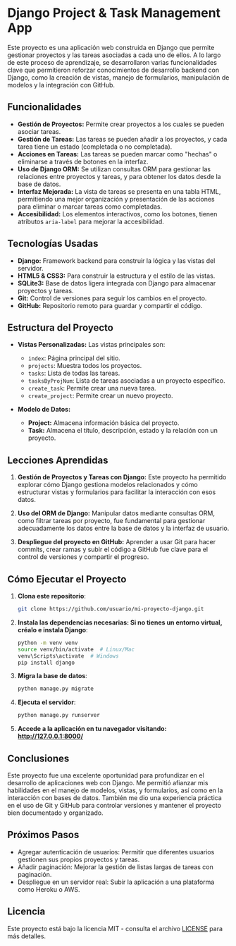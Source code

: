 # Django Project & Task Management App

Este proyecto es una aplicación web construida en Django que permite gestionar proyectos y las tareas asociadas a cada uno de ellos. A lo largo de este proceso de aprendizaje, se desarrollaron varias funcionalidades clave que permitieron reforzar conocimientos de desarrollo backend con Django, como la creación de vistas, manejo de formularios, manipulación de modelos y la integración con GitHub.

## Funcionalidades

- **Gestión de Proyectos:** Permite crear proyectos a los cuales se pueden asociar tareas.
- **Gestión de Tareas:** Las tareas se pueden añadir a los proyectos, y cada tarea tiene un estado (completada o no completada).
- **Acciones en Tareas:** Las tareas se pueden marcar como "hechas" o eliminarse a través de botones en la interfaz.
- **Uso de Django ORM:** Se utilizan consultas ORM para gestionar las relaciones entre proyectos y tareas, y para obtener los datos desde la base de datos.
- **Interfaz Mejorada:** La vista de tareas se presenta en una tabla HTML, permitiendo una mejor organización y presentación de las acciones para eliminar o marcar tareas como completadas.
- **Accesibilidad:** Los elementos interactivos, como los botones, tienen atributos `aria-label` para mejorar la accesibilidad.

## Tecnologías Usadas

- **Django:** Framework backend para construir la lógica y las vistas del servidor.
- **HTML5 & CSS3:** Para construir la estructura y el estilo de las vistas.
- **SQLite3:** Base de datos ligera integrada con Django para almacenar proyectos y tareas.
- **Git:** Control de versiones para seguir los cambios en el proyecto.
- **GitHub:** Repositorio remoto para guardar y compartir el código.

## Estructura del Proyecto

- **Vistas Personalizadas:** Las vistas principales son:
  - `index`: Página principal del sitio.
  - `projects`: Muestra todos los proyectos.
  - `tasks`: Lista de todas las tareas.
  - `tasksByProjNum`: Lista de tareas asociadas a un proyecto específico.
  - `create_task`: Permite crear una nueva tarea.
  - `create_project`: Permite crear un nuevo proyecto.

- **Modelo de Datos:**
  - **Project:** Almacena información básica del proyecto.
  - **Task:** Almacena el título, descripción, estado y la relación con un proyecto.

## Lecciones Aprendidas

1. **Gestión de Proyectos y Tareas con Django:** Este proyecto ha permitido explorar cómo Django gestiona modelos relacionados y cómo estructurar vistas y formularios para facilitar la interacción con esos datos.
   
2. **Uso del ORM de Django:** Manipular datos mediante consultas ORM, como filtrar tareas por proyecto, fue fundamental para gestionar adecuadamente los datos entre la base de datos y la interfaz de usuario.

3. **Despliegue del proyecto en GitHub:** Aprender a usar Git para hacer commits, crear ramas y subir el código a GitHub fue clave para el control de versiones y compartir el progreso.

## Cómo Ejecutar el Proyecto

1. **Clona este repositorio**:
   ```bash
   git clone https://github.com/usuario/mi-proyecto-django.git
   ```

2. **Instala las dependencias necesarias: Si no tienes un entorno virtual, créalo e instala Django**:
    ```bash
    python -m venv venv
    source venv/bin/activate  # Linux/Mac
    venv\Scripts\activate  # Windows
    pip install django
    ```

3. **Migra la base de datos**:
    ```bash
    python manage.py migrate
    ```

4. **Ejecuta el servidor**:
    ```bash
    python manage.py runserver
    ```

5. **Accede a la aplicación en tu navegador visitando: http://127.0.0.1:8000/**

## Conclusiones

Este proyecto fue una excelente oportunidad para profundizar en el desarrollo de aplicaciones web con Django. Me permitió afianzar mis habilidades en el manejo de modelos, vistas, y formularios, así como en la interacción con bases de datos. También me dio una experiencia práctica en el uso de Git y GitHub para controlar versiones y mantener el proyecto bien documentado y organizado.

## Próximos Pasos

- Agregar autenticación de usuarios: Permitir que diferentes usuarios gestionen sus propios proyectos y tareas.
- Añadir paginación: Mejorar la gestión de listas largas de tareas con paginación.
- Despliegue en un servidor real: Subir la aplicación a una plataforma como Heroku o AWS.

## Licencia

Este proyecto está bajo la licencia MIT - consulta el archivo [LICENSE](./LICENSE) para más detalles.